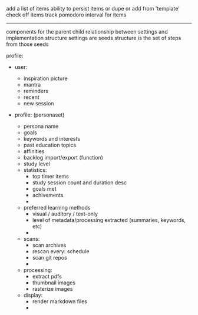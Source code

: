 
add a list of items
ability to persist items or dupe or add from 'template'
check off items
track pomodoro interval for items

---

components for the parent child relationship between settings and implementation structure
settings are seeds
structure is the set of steps from those seeds

profile:

- user:
    - inspiration picture
    - mantra
    - reminders
    - recent
    - new session

- profile: (personaset)
    - persona name
    - goals
    - keywords and interests
    - past education topics
    - affinities
    - backlog import/export (function)
    - study level
    - statistics:
        - top timer items
        - study session count and duration desc
        - goals met
        - achivements
        -
    - preferred learning methods
        - visual / auditory / text-only
        - level of metadata/processing extracted (summaries, keywords, etc)
        -
    - scans:
        - scan archives
        - rescan every: schedule
        - scan git repos
        -
    - processing:
        - extract pdfs
        - thumbnail images
        - rasterize images
    - display:
        - render markdown files
        -

